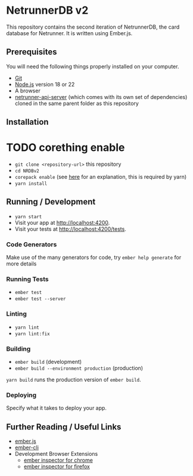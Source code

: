 # NetrunnerDB v2

This repository contains the second iteration of NetrunnerDB, the card database for Netrunner. It is written using Ember.js.

## Prerequisites

You will need the following things properly installed on your computer.

- [Git](https://git-scm.com/)
- [Node.js](https://nodejs.org/) version 18 or 22
- A browser
- [netrunner-api-server](https://github.com/NetrunnerDB/netrunnerdb-api-server) (which comes with its own set of dependencies) cloned in the same parent folder as this repository

## Installation

# TODO corething enable

- `git clone <repository-url>` this repository
- `cd NRDBv2`
- `corepack enable` (see [here](https://yarnpkg.com/getting-started/install) for an explanation, this is required by yarn)
- `yarn install`

## Running / Development

- `yarn start`
- Visit your app at [http://localhost:4200](http://localhost:4200).
- Visit your tests at [http://localhost:4200/tests](http://localhost:4200/tests).

### Code Generators

Make use of the many generators for code, try `ember help generate` for more details

### Running Tests

- `ember test`
- `ember test --server`

### Linting

- `yarn lint`
- `yarn lint:fix`

### Building

- `ember build` (development)
- `ember build --environment production` (production)

`yarn build` runs the production version of `ember build`.

### Deploying

Specify what it takes to deploy your app.

## Further Reading / Useful Links

- [ember.js](https://emberjs.com/)
- [ember-cli](https://cli.emberjs.com/release/)
- Development Browser Extensions
  - [ember inspector for chrome](https://chrome.google.com/webstore/detail/ember-inspector/bmdblncegkenkacieihfhpjfppoconhi)
  - [ember inspector for firefox](https://addons.mozilla.org/en-US/firefox/addon/ember-inspector/)
